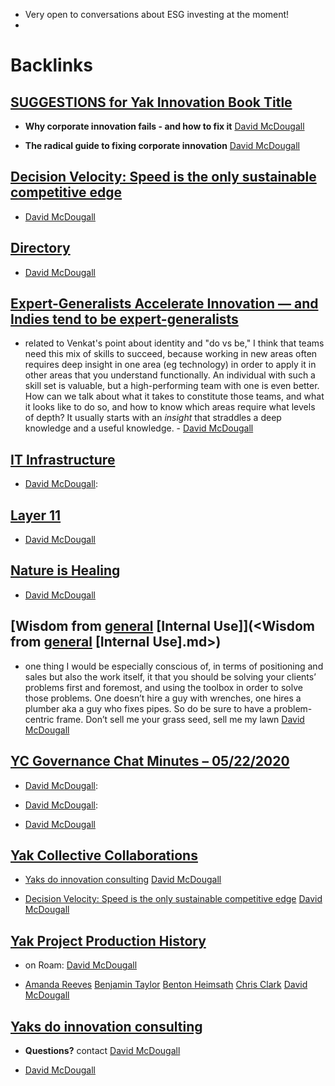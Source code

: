 - Very open to conversations about ESG investing at the moment!
- 

# Backlinks
## [**SUGGESTIONS for Yak Innovation Book Title**](<**SUGGESTIONS for Yak Innovation Book Title**.md>)
- __Why corporate innovation fails - and how to fix it__ [David McDougall](<David McDougall.md>)

- __The radical guide to fixing corporate innovation__ [David McDougall](<David McDougall.md>)

## [Decision Velocity: Speed is the only sustainable competitive edge](<Decision Velocity: Speed is the only sustainable competitive edge.md>)
- [David McDougall](<David McDougall.md>)

## [Directory](<Directory.md>)
- [David McDougall](<David McDougall.md>)

## [Expert-Generalists Accelerate Innovation — and Indies tend to be expert-generalists](<Expert-Generalists Accelerate Innovation — and Indies tend to be expert-generalists.md>)
- related to Venkat's point about identity and "do vs be," I think that teams need this mix of skills to succeed, because working in new areas often requires deep insight in one area (eg technology) in order to apply it in other areas that you understand functionally. An individual with such a skill set is valuable, but a high-performing team with one is even better. How can we talk about what it takes to constitute those teams, and what it looks like to do so, and how to know which areas require what levels of depth? It usually starts with an *insight* that straddles a deep knowledge and a useful knowledge. - [David McDougall](<David McDougall.md>)

## [IT Infrastructure](<IT Infrastructure.md>)
- [David McDougall](<David McDougall.md>):

## [Layer 11](<Layer 11.md>)
- [David McDougall](<David McDougall.md>)

## [Nature is Healing](<Nature is Healing.md>)
- [David McDougall](<David McDougall.md>)

## [Wisdom from [general](<general.md>) [Internal Use]](<Wisdom from [general](<general.md>) [Internal Use].md>)
- one thing I would be especially conscious of, in terms of positioning and sales but also the work itself, it that you should be solving your clients’ problems first and foremost, and using the toolbox in order to solve those problems. One doesn’t hire a guy with wrenches, one hires a plumber aka a guy who fixes pipes. So do be sure to have a problem-centric frame. Don’t sell me your grass seed, sell me my lawn [David McDougall](<David McDougall.md>)

## [YC Governance Chat Minutes – 05/22/2020](<YC Governance Chat Minutes – 05/22/2020.md>)
- [David McDougall](<David McDougall.md>):

- [David McDougall](<David McDougall.md>):

- [David McDougall](<David McDougall.md>)

## [Yak Collective Collaborations](<Yak Collective Collaborations.md>)
- [Yaks do innovation consulting](<Yaks do innovation consulting.md>) [David McDougall](<David McDougall.md>)

- [Decision Velocity: Speed is the only sustainable competitive edge](<Decision Velocity: Speed is the only sustainable competitive edge.md>) [David McDougall](<David McDougall.md>)

## [Yak Project Production History](<Yak Project Production History.md>)
- on Roam: [David McDougall](<David McDougall.md>)

- [Amanda Reeves](<Amanda Reeves.md>) [Benjamin Taylor](<Benjamin Taylor.md>) [Benton Heimsath](<Benton Heimsath.md>) [Chris Clark](<Chris Clark.md>) [David McDougall](<David McDougall.md>)

## [Yaks do innovation consulting](<Yaks do innovation consulting.md>)
- **Questions?** contact [David McDougall](<David McDougall.md>)

- [David McDougall](<David McDougall.md>)

